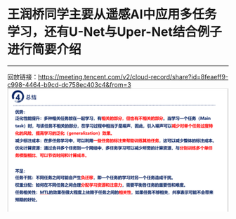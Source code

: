 # 王润桥同学主要从遥感AI中应用多任务学习，还有U-Net与Uper-Net结合例子进行简要介绍
------
回放链接：https://meeting.tencent.com/v2/cloud-record/share?id=8feaeff9-c998-4464-b9cd-dc758ec403c4&from=3
![替代文本](总结.png)
